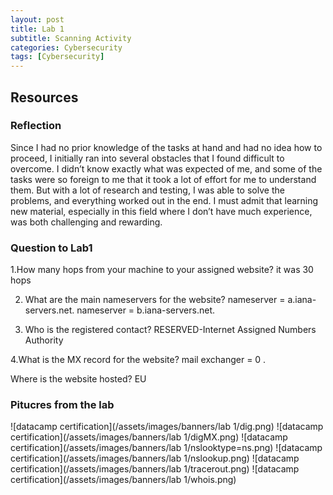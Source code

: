 ```yaml
---
layout: post
title: Lab 1
subtitle: Scanning Activity
categories: Cybersecurity
tags: [Cybersecurity]
---
```


## Resources


### Reflection

Since I had no prior knowledge of the tasks at hand and had no idea how to proceed, I initially ran into several obstacles that I found difficult to overcome. I didn’t know exactly what was expected of me, and some of the tasks were so foreign to me that it took a lot of effort for me to understand them. But with a lot of research and testing, I was able to solve the problems, and everything worked out in the end. I must admit that learning new material, especially in this field where I don’t have much experience, was both challenging and rewarding.

### Question to Lab1
 1.How many hops from your machine to your assigned website? it was 30 hops 

2. What are the main nameservers for the website? 
    nameserver = a.iana-servers.net.
    nameserver = b.iana-servers.net.
 
 3. Who is the registered contact?
        RESERVED-Internet Assigned Numbers Authority
 
 4.What is the MX record for the website?
    mail exchanger = 0 .

 Where is the website hosted? 
      EU
      
### Pitucres from the lab

![datacamp certification](/assets/images/banners/lab 1/dig.png)
![datacamp certification](/assets/images/banners/lab 1/digMX.png)
![datacamp certification](/assets/images/banners/lab 1/nslooktype=ns.png)
![datacamp certification](/assets/images/banners/lab 1/nslookup.png)
![datacamp certification](/assets/images/banners/lab 1/tracerout.png)
![datacamp certification](/assets/images/banners/lab 1/whois.png)









